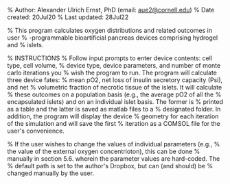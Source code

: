 % Author: Alexander Ulrich Ernst, PhD (email: aue2@cornell.edu)
% Date created: 20Jul20
% Last updated: 28Jul22

% This program calculates oxygen distributions and related outcomes in user
% -programmable bioartificial pancreas devices comprising hydrogel and 
% islets.

% INSTRUCTIONS
% Follow input prompts to enter device contents: cell type, cell volume, 
% device type, device parameters, and number of monte carlo iterations you
% wish the program to run. The program will calculate three device fates:
% mean pO2, net loss of insulin secretory capacity (Psi), and net
% volumetric fraction of necrotic tissue of the islets. It will calculate
% these outcomes on a population basis (e.g., the average pO2 of all the
% encapsulated islets) and on an individual islet basis. The former is
% printed as a table and the latter is saved as matlab files to a
% designated folder. In addition, the program will display the device
% geometry for each iteration of the simulation and will save the first
% iteration as a COMSOL file for the user's convenience. 

% If the user wishes to change the values of individual parameters (e.g., 
% the value of the external oxygen concentrioton), this can be done 
% manually in section 5.6. wherein the parameter values are hard-coded. The 
% default path is set to the author's Dropbox, but can (and should) be 
% changed manually by the user.
